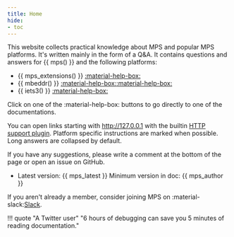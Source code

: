 ```yaml
---
title: Home
hide:
- toc
---
```


This website collects practical knowledge about MPS and popular MPS platforms. It's written mainly in the form of a Q&A.
It contains questions and answers for {{ mps() }} and the following platforms:

- {{ mps_extensions() }} [:material-help-box:](https://jetbrains.github.io/MPS-extensions/)
- {{ mbeddr() }} [:material-help-box:](com_mbeddr_mpsutil.md)[:material-help-box:](https://github.com/mbeddr?type=source#documentation)
- {{ iets3() }} [:material-help-box:](https://voelter.de/data/books/kernelf-designEvoUse.pdf)

Click on one of the :material-help-box: buttons to go directly to one of the documentations.

You can open links starting with http://127.0.0.1 with the builtin [HTTP support plugin](https://www.jetbrains.com/help/mps/http-support-plugin.html).
Platform specific instructions are marked when possible. Long answers are collapsed by default.

If you have any suggestions, please write a comment at the bottom of the page or open an issue on GitHub.

- Latest version: {{ mps_latest }} Minimum version in doc: {{ mps_author }}

If you aren't already a member, consider joining MPS on :material-slack:[Slack](http://slack-mps.jetbrains.com/).

!!! quote "A Twitter user"
    "6 hours of debugging can save you 5 minutes of reading documentation."